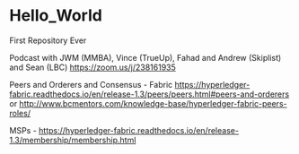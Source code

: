# Hello_World
First Repository Ever

Podcast with JWM (MMBA), Vince (TrueUp), Fahad and Andrew (Skiplist) and Sean (LBC) https://zoom.us/j/238161935

Peers and Orderers and Consensus - Fabric https://hyperledger-fabric.readthedocs.io/en/release-1.3/peers/peers.html#peers-and-orderers
or
http://www.bcmentors.com/knowledge-base/hyperledger-fabric-peers-roles/

MSPs - https://hyperledger-fabric.readthedocs.io/en/release-1.3/membership/membership.html

